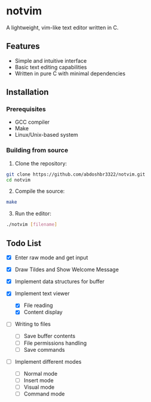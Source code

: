 # notvim


A lightweight, vim-like text editor written in C.

## Features

- Simple and intuitive interface
- Basic text editing capabilities
- Written in pure C with minimal dependencies

## Installation

### Prerequisites

- GCC compiler
- Make
- Linux/Unix-based system

### Building from source

1. Clone the repository:
```bash
git clone https://github.com/abdoshbr3322/notvim.git
cd notvim
```

2. Compile the source:
```bash
make
```

3. Run the editor:
```bash
./notvim [filename]
```



## Todo List

- [x] Enter raw mode and get input

- [x] Draw Tildes and Show Welcome Message

- [x] Implement data structures for buffer

- [x] Implement text viewer
  - [x] File reading
  - [x] Content display

- [ ] Writing to files
  - [ ] Save buffer contents
  - [ ] File permissions handling
  - [ ] Save commands
  
- [ ] Implement different modes
  - [ ] Normal mode
  - [ ] Insert mode
  - [ ] Visual mode
  - [ ] Command mode
